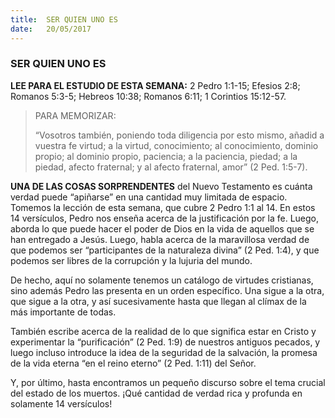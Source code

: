```yaml
---
title:  SER QUIEN UNO ES
date:   20/05/2017
---
```


### SER QUIEN UNO ES

**LEE PARA EL ESTUDIO DE ESTA SEMANA:** 2 Pedro 1:1-15; Efesios 2:8; Romanos 5:3-5; Hebreos 10:38;  Romanos 6:11; 1 Corintios 15:12-57. 

><p>PARA MEMORIZAR:</p>
>“Vosotros también, poniendo toda diligencia por esto mismo, añadid a vuestra fe virtud; a la virtud,  conocimiento; al conocimiento, dominio propio; al dominio propio, paciencia; a la paciencia, piedad; a la  piedad, afecto fraternal; y al afecto fraternal, amor” (2 Ped. 1:5-7). 

**UNA DE LAS COSAS SORPRENDENTES** del Nuevo Testamento es cuánta verdad puede “apiñarse” en una  cantidad muy limitada de espacio. Tomemos la lección de esta semana, que cubre 2 Pedro 1:1 al 14. En estos  14 versículos, Pedro nos enseña acerca de la justificación por la fe. Luego, aborda lo que puede hacer el poder  de Dios en la vida de aquellos que se han entregado a Jesús. Luego, habla acerca de la maravillosa verdad de  que podemos ser “participantes de la naturaleza divina” (2 Ped. 1:4), y que podemos ser libres de la corrupción  y la lujuria del mundo. 

De hecho, aquí no solamente tenemos un catálogo de virtudes cristianas, sino además Pedro las presenta en  un orden específico. Una sigue a la otra, que sigue a la otra, y así sucesivamente hasta que llegan al clímax de  la más importante de todas. 

También escribe acerca de la realidad de lo que significa estar en Cristo y experimentar la “purificación” (2 Ped.  1:9) de nuestros antiguos pecados, y luego incluso introduce la idea de la seguridad de la salvación, la promesa  de la vida eterna “en el reino eterno” (2 Ped. 1:11) del Señor. 

Y, por último, hasta encontramos un pequeño discurso sobre el tema crucial del estado de los muertos. ¡Qué  cantidad de verdad rica y profunda en solamente 14 versículos!